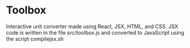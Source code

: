 # Toolbox

Interactive unit converter made using React, JSX, HTML, and CSS. JSX code is written in the file src/toolbox.js and converted to JavaScript using the script compilejsx.sh